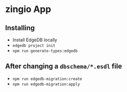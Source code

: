 # zingio App

## Installing

- Install EdgeDB locally
- `edgedb project init`
- `npm run generate-types:edgedb`

## After changing a `dbschema/*.esdl` file

- `npm run edgedb-migration:create`
- `npm run edgedb-migration:apply`

